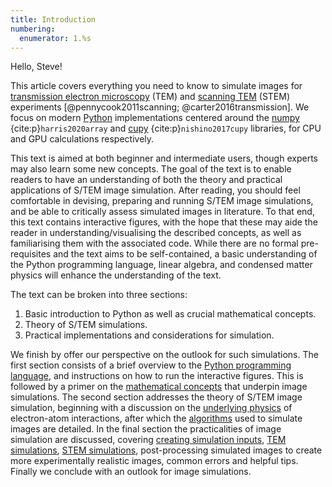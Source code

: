 ```yaml
---
title: Introduction
numbering:
  enumerator: 1.%s
---
```


Hello, Steve!

This article covers everything you need to know to simulate images for [transmission electron microscopy](wiki:Transmission_electron_microscopy) (TEM) and [scanning TEM](wiki:Scanning_transmission_electron_microscopy) (STEM) experiments [@pennycook2011scanning; @carter2016transmission]. We focus on modern [Python](wiki:Python_(programming_language)) implementations centered around the [numpy](wiki:NumPy) {cite:p}`harris2020array` and [cupy](wiki:CuPy) {cite:p}`nishino2017cupy` libraries, for CPU and GPU calculations respectively. 


This text is aimed at both beginner and intermediate users, though experts may also learn some new concepts. The goal of the text is to enable readers to have an understanding of both the theory and practical applications of S/TEM image simulation. After reading, you should feel comfortable in devising, preparing and running S/TEM image simulations, and be able to critically assess simulated images in literature. To that end, this text contains interactive figures, with the hope that these may aide the reader in understanding/visualising the described concepts, as well as familiarising them with the associated code. While there are no formal pre-requisites and the text aims to be self-contained, a basic understanding of the Python programming language, linear algebra, and condensed matter physics will enhance the understanding of the text.


The text can be broken into three sections:
1. Basic introduction to Python as well as crucial mathematical concepts.
2. Theory of S/TEM simulations.
3. Practical implementations and considerations for simulation. 

We finish by offer our perspective on the outlook for such simulations.
The first section consists of a brief overview to the [Python programming language](./02_code.md), and instructions on how to run the interactive figures.
This is followed by a primer on the [mathematical concepts](./03_math.md) that underpin image simulations. 
The second section addresses the theory of S/TEM image simulation, beginning with a discussion on the [underlying physics](./04_physics.md) of electron-atom interactions, after which the [algorithms](./05_algorithms.ms) used to simulate images are detailed. 
In the final section the practicalities of image simulation are discussed, covering [creating simulation inputs](./06_sim_inputs.md), [TEM simulations](./07_TEM.md), [STEM simulations](./08_STEM.md), post-processing simulated images to create more experimentally realistic images, common errors and helpful tips.
Finally we conclude with an outlook for image simulations.
